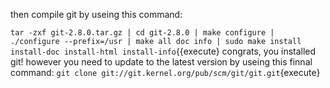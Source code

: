 then compile git by useing this command:

``tar -zxf git-2.8.0.tar.gz |
cd git-2.8.0 |
make configure |
./configure --prefix=/usr |
make all doc info |
sudo make install install-doc install-html install-info``{{execute}
congrats, you installed git! however you need to update to the latest version by useing this finnal command: 
`git clone git://git.kernel.org/pub/scm/git/git.git`{execute}